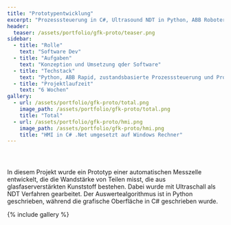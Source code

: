 ```yaml
---
title: "Prototypentwicklung"
excerpt: "Prozesssteuerung in C#, Ultrasound NDT in Python, ABB Roboter, Glasfaserverstärkter Kunststoff"
header:
  teaser: /assets/portfolio/gfk-proto/teaser.png
sidebar:
  - title: "Rolle"
    text: "Software Dev"
  - title: "Aufgaben"
    text: "Konzeption und Umsetzung qder Software"
  - title: "Techstack"
    text: "Python, ABB Rapid, zustandsbasierte Prozesssteuerung und Prozessführung, Docker"
  - title: "Projektlaufzeit"
    text: "6 Wochen"
gallery:
  - url: /assets/portfolio/gfk-proto/total.png
    image_path: /assets/portfolio/gfk-proto/total.png
    title: "Total"
  - url: /assets/portfolio/gfk-proto/hmi.png
    image_path: /assets/portfolio/gfk-proto/hmi.png
    title: "HMI in C# .Net umgesetzt auf Windows Rechner"
---
```

<header>
  <script defer data-domain="alxndrjhn.github.io" src="https://plausible.io/js/plausible.js"></script>
</header>
In diesem Projekt wurde ein Prototyp einer automatischen Messzelle entwickelt, die die Wandstärke von Teilen misst, die aus glasfaserverstärkten Kunststoff bestehen.
Dabei wurde mit Ultraschall als NDT Verfahren gearbeitet. Der Auswertealgorithmus ist in Python geschrieben, während die grafische Oberfläche in C# geschrieben wurde.

{% include gallery %}
